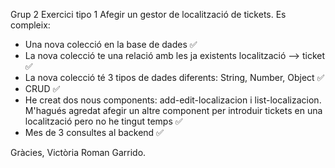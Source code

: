 Grup 2 Exercici tipo 1
Afegir un gestor de localització de tickets. Es compleix:

- Una nova colecció en la base de dades ✅
- La nova colecció te una relació amb les ja existents localització --> ticket ✅
- La nova colecció té 3 tipos de dades diferents: String, Number, Object ✅
- CRUD ✅
- He creat dos nous components: add-edit-localizacion i list-localizacion. M'hagués agredat afegir un altre component per introduir tickets en una localització pero no he tingut temps ✅
- Mes de 3 consultes al backend ✅

Gràcies, 
Victòria Roman Garrido.
